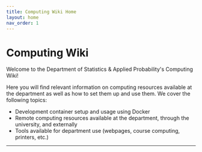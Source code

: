```yaml
---
title: Computing Wiki Home
layout: home
nav_order: 1
---
```


# Computing Wiki

Welcome to the Department of Statistics & Applied Probability's Computing Wiki!

Here you will find relevant information on computing resources available at the department as well as how to set them up and use them. We cover the following topics:

- Development container setup and usage using Docker
- Remote computing resources available at the department, through the university, and externally
- Tools available for department use (webpages, course computing, printers, etc.)

----
